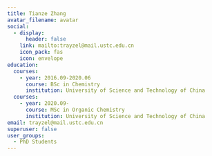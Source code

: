 ```yaml
---
title: Tianze Zhang
avatar_filename: avatar
social:
  - display:
      header: false
    link: mailto:trayzel@mail.ustc.edu.cn
    icon_pack: fas
    icon: envelope
education:
  courses:
    - year: 2016.09-2020.06
      course: BSc in Chemistry
      institution: University of Science and Technology of China
  courses:
    - year: 2020.09-
      course: MSc in Organic Chemistry
      institution: University of Science and Technology of China
email: trayzel@mail.ustc.edu.cn
superuser: false
user_groups:
  - PhD Students
---
```

